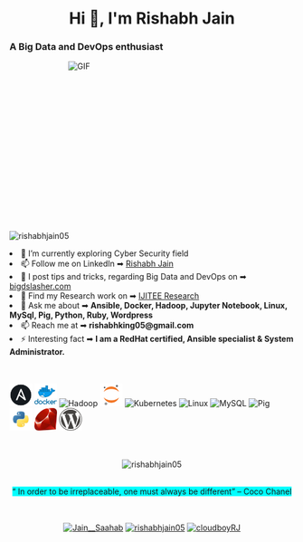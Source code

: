 <h1 align="center">Hi 🤟, I'm Rishabh Jain</h1>
<h3 align="left">A Big Data and DevOps enthusiast</h3>
<img align="right" alt="GIF" src="https://media2.giphy.com/media/IpeYSEZshTefe/giphy.gif" width="400px" height="300px"/>
<p align="left"> <img src="https://komarev.com/ghpvc/?username=rishabhjain05" alt="rishabhjain05" /> </p>

<li align="left"> 🔭 I’m currently exploring Cyber Security field</a></li>

<li align="left"> 📫 Follow me on LinkedIn ➡︎ <a href="https://www.linkedin.com/in/rishabhjain05/">Rishabh Jain</a></li>

<li align="left"> 📝 I post tips and tricks, regarding Big Data and DevOps on ➡︎ <a href="http://bigdslasher.com/">bigdslasher.com</a></li>

<li align="left"> 🔬 Find my Research work on ➡︎ <a href="https://www.ijitee.org/wp-content/uploads/papers/v9i1/A3969119119.pdf">IJITEE Research</a></li>

<li align="left"> 💬 Ask me about ➡︎ <b>Ansible, Docker, Hadoop, Jupyter Notebook, Linux, MySql, Pig, Python, Ruby, Wordpress </b></li>

<li align="left"> 📫 Reach me at ➡︎ <b>rishabhking05@gmail.com</b></li>

<li align="left"> ⚡ Interesting fact ➡︎ <b>I am a RedHat certified, Ansible specialist & System Administrator.</b></li><br/><br/>

<p align="left">
<img src="https://raw.githubusercontent.com/github/explore/80688e429a7d4ef2fca1e82350fe8e3517d3494d/topics/ansible/ansible.png" alt="Ansible" width="40" height="40"/> 
<img src="https://raw.githubusercontent.com/github/explore/80688e429a7d4ef2fca1e82350fe8e3517d3494d/topics/docker/docker.png" alt="Docker" width="40" height="40"/> 
<img src="https://sci2s.ugr.es/sites/default/files/files/TematicWebSites/BigData/hadoop-history.png" alt="Hadoop" width="40" height="40"/>
<img src="https://raw.githubusercontent.com/github/explore/80688e429a7d4ef2fca1e82350fe8e3517d3494d/topics/jupyter-notebook/jupyter-notebook.png " alt="jupyter-notebook" width="40" height="40"/>
<img src="https://kubernetes.io/images/favicon.png" alt="Kubernetes" width="40" height="40"/>
<img src="https://image.flaticon.com/icons/png/512/518/518713.png" alt="Linux" width="40" height="40"/>
<img src="https://www.freepnglogos.com/uploads/logo-mysql-png/logo-mysql-mysql-logo-png-images-are-download-crazypng-21.png" alt="MySQL" width="40" height="40"/>
<img src="https://getmanta.com/wp-content/uploads/2019/12/pig_logo.svg" alt="Pig" width="40" height="40"/>
<img src="https://raw.githubusercontent.com/github/explore/80688e429a7d4ef2fca1e82350fe8e3517d3494d/topics/python/python.png" alt="Python" width="40" height="40"/>
<img src="https://raw.githubusercontent.com/github/explore/80688e429a7d4ef2fca1e82350fe8e3517d3494d/topics/ruby/ruby.png" alt="Ruby" width="40" height="40"/>
<img src="https://raw.githubusercontent.com/github/explore/80688e429a7d4ef2fca1e82350fe8e3517d3494d/topics/wordpress/wordpress.png" alt="Wordpress" width="40" height="40"/>
</p>

<p align="center">
<br/><br/>
<img src="https://github-readme-stats.vercel.app/api?username=rishabhjain05&theme=blue-green&show_icons=true" alt="rishabhjain05" />
</p>

<p align="center">
<br/>
<span style="background-color: #00FFFF">“ In order to be irreplaceable, one must always be different” – Coco Chanel</span>
</p>

<br/>
<p align="center">
<a href="https://twitter.com/Jain__Saahab" target="blank"><img align="center" src="https://cdn.jsdelivr.net/npm/simple-icons@3.0.1/icons/twitter.svg" alt="Jain__Saahab" height="20" width="20" /></a>
<a href="https://www.linkedin.com/in/rishabhjain05/" target="blank"><img align="center" src="https://cdn.jsdelivr.net/npm/simple-icons@3.0.1/icons/linkedin.svg" alt="rishabhjain05" height="20" width="20" /></a>
<a href="https://www.facebook.com/cloudboyRJ/" target="blank"><img align="center" src="https://cdn.jsdelivr.net/npm/simple-icons@3.0.1/icons/facebook.svg" alt="cloudboyRJ" height="20" width="20" /></a>
</p>
